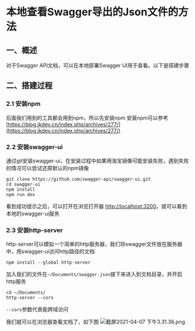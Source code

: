 # 本地查看Swagger导出的Json文件的方法

## 一、概述

对于Swagger API文档，可以在本地部署Swagger UI用于查看。以下是搭建步骤

## 二、搭建过程

### 2.1 安装npm

后面我们用到的工具都会用到npm，所以先安装npm
安装npm可以参考[https://blog.jkdev.cn/index.php/archives/277/](https://blog.jkdev.cn/index.php/archives/277/)

### 2.2 安装swagger-ui

通过git安装swagger-ui，在安装过程中如果用淘宝镜像可能安装失败，遇到失败的情况可以尝试还原默认的npm镜像

```shell
git clone https://github.com/swagger-api/swagger-ui.git
cd swagger-ui
npm install
npm run dev
```

看到成功提示之后，可以打开在浏览打开器 <http://localhost:3200>，就可以看到本地的swagger-ui服务

### 2.3 安装http-server

http-server可以模拟一个简单的http服务器，我们将swagger文件放在服务器中，用swagger-ui访问http路径的文档

```shell
npm install --global http-server
```

加入我们的文件在`~/Documents/swagger.json`接下来进入到文档目录，并开启http服务

```shell
cd ~/Documents/
http-server --cors
```

`--cors`参数代表能跨域访问

我们就可以在浏览器查看文档了，如下图
![截屏2021-04-07 下午3.31.36.png][1]

  [1]: https://blog.jkdev.cn/usr/uploads/2021/04/297374460.png
